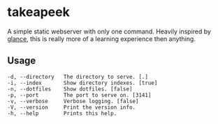 takeapeek
=========


A simple static webserver with only one command. Heavily inspired by [glance](https://github.com/jarofghosts/glance), this is really more of a learning experience then anything.

Usage
-----

    -d, --directory   The directory to serve. [.]
    -i, --index       Show directory indexes. [true]
    -n, --dotfiles    Show dotfiles. [false]
    -p, --port        The port to serve on. [3141]
    -v, --verbose     Verbose logging. [false]
    -V, --version     Print the version info.
    -h, --help        Prints this help.